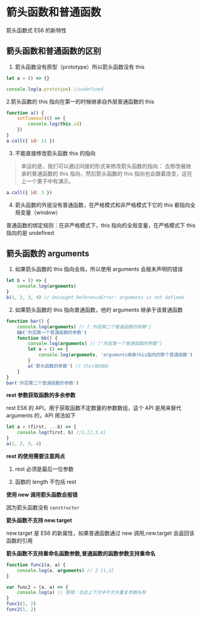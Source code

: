 # 箭头函数和普通函数

箭头函数式 ES6 的新特性

## 箭头函数和普通函数的区别

1. 箭头函数没有原型（prototype）所以箭头函数没有 this

```js
let a = () => {}

console.log(a.prototype) //undefined
```

2.箭头函数的 this 指向在第一的时候继承自外层普通函数的 this

```js
function a() {
	setTimeout(() => {
		console.log(this.id)
	})
}
a.call({ id: 11 })
```

3. 不能直接修改箭头函数 this 的指向

> 幸运的是，我们可以通过间接的形式来修改箭头函数的指向：
> 去修改被继承的普通函数的 this 指向，然后箭头函数的 this 指向也会跟着改变，这在上一个栗子中有演示。

```js
a.call({ id: 3 })
```

4. 箭头函数的外层没有普通函数，在严格模式和非严格模式下它的 this 都指向全局变量（window）

普通函数的绑定规则：在非严格模式下，this 指向的全局变量，在严格模式下 this 指向的是 undefined

## 箭头函数的 arguments

1. 如果箭头函数的 this 指向全局，所以使用 arguments 会报未声明的错误

```js
let b = () => {
	console.log(arguments)
}
b(1, 2, 3, 4) // Uncaught ReferenceError: arguments is not defined
```

2. 如果箭头函数的 this 指向普通函数，他的 arguments 继承于该普通函数

```js
function bar() {
	console.log(arguments) // ['外层第二个普通函数的参数']
	bb('外层第一个普通函数的参数')
	function bb() {
		console.log(arguments) // ["外层第一个普通函数的参数"]
		let a = () => {
			console.log(arguments, 'arguments继承this指向的那个普通函数') // ["外层第一个普通函数的参数"]
		}
		a('箭头函数的参数') // this指向bb
	}
}
bar('外层第二个普通函数的参数')
```

**rest 参数获取函数的多余参数**

rest ES6 的 API，用于获取函数不定数量的参数数组，这个 API 是用来替代 arguments 的，API 用法如下

```js
let a = (first, ...b) => {
	console.log(first, b) //1,[2,3,4]
}
a(1, 2, 3, 4)
```

**rest 的使用需要注意两点**

1.  rest 必须是最后一位参数

2.  函数的 length 不包括 rest

**使用 new 调用箭头函数会报错**

因为箭头函数没有 `constructor`

**箭头函数不支持 new.target**

new.target 是 ES6 的新属性，如果普通函数通过 new 调用,new.target 会返回该函数的引用

**箭头函数不支持重命名函数参数,普通函数的函数参数支持重命名**

```js
function func1(a, a) {
	console.log(a, arguments) // 2 [1,2]
}

var func2 = (a, a) => {
	console.log(a) // 报错：在此上下文中不允许重复参数名称
}
func1(1, 2)
func2(1, 2)
```
